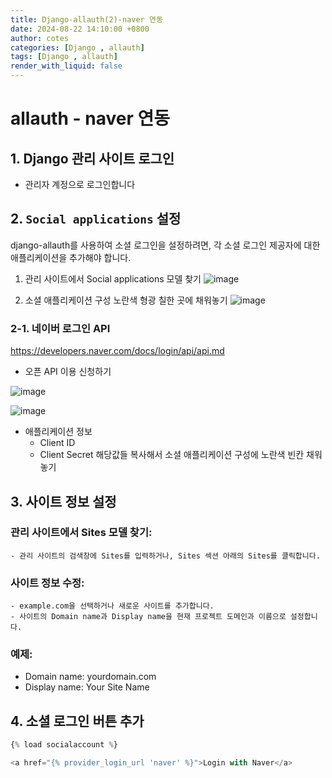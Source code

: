 ```yaml
---
title: Django-allauth(2)-naver 연동 
date: 2024-08-22 14:10:00 +0800
author: cotes
categories: [Django , allauth]
tags: [Django , allauth]
render_with_liquid: false
---
```


# allauth - naver 연동

## 1. Django 관리 사이트 로그인
- 관리자 계정으로 로그인합니다

## 2. ```Social applications``` 설정
django-allauth를 사용하여 소셜 로그인을 설정하려면, 각 소셜 로그인 제공자에 대한 애플리케이션을 추가해야 합니다.

1. 관리 사이트에서 Social applications 모델 찾기
![image](https://github.com/user-attachments/assets/abb37f03-696b-48dd-b2ab-6127149f0369)

2. 소셜 애플리케이션 구성
노란색 형광 칠한 곳에 채워놓기
![image](https://github.com/user-attachments/assets/9cd6cbc7-67cb-41e5-9680-4f2d2b9041a6)

### 2-1. 네이버 로그인 API

https://developers.naver.com/docs/login/api/api.md
- 오픈 API 이용 신청하기

![image](https://github.com/user-attachments/assets/81dfb277-4002-465f-9d3a-7c1811470232)

![image](https://github.com/user-attachments/assets/642f54b6-eda7-4be7-b492-de2017d4ddc4)


- 애플리케이션 정보
    - Client ID 
    - Client Secret
    해당값들 복사해서 소셜 애플리케이션 구성에 노란색 빈칸 채워놓기

## 3. 사이트 정보 설정

### 관리 사이트에서 Sites 모델 찾기:
    - 관리 사이트의 검색창에 Sites를 입력하거나, Sites 섹션 아래의 Sites를 클릭합니다.

### 사이트 정보 수정:
    - example.com을 선택하거나 새로운 사이트를 추가합니다.
    - 사이트의 Domain name과 Display name을 현재 프로젝트 도메인과 이름으로 설정합니다.

### 예제:
- Domain name: yourdomain.com
- Display name: Your Site Name

## 4. 소셜 로그인 버튼 추가
```python
{% load socialaccount %}

<a href="{% provider_login_url 'naver' %}">Login with Naver</a>
```